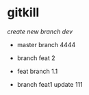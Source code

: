 # gitkill
*create new branch dev*

- master branch 4444

- branch feat 2

- feat branch 1.1

- branch feat1 update 111

